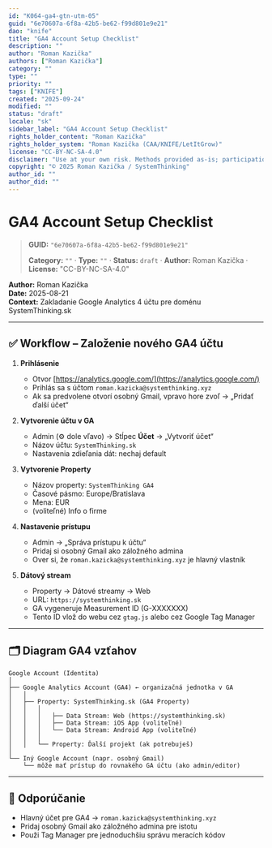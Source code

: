 ```yaml
---
id: "K064-ga4-gtn-utm-05"
guid: "6e70607a-6f8a-42b5-be62-f99d801e9e21"
dao: "knife"
title: "GA4 Account Setup Checklist"
description: ""
author: "Roman Kazička"
authors: ["Roman Kazička"]
category: ""
type: ""
priority: ""
tags: ["KNIFE"]
created: "2025-09-24"
modified: ""
status: "draft"
locale: "sk"
sidebar_label: "GA4 Account Setup Checklist"
rights_holder_content: "Roman Kazička"
rights_holder_system: "Roman Kazička (CAA/KNIFE/LetItGrow)"
license: "CC-BY-NC-SA-4.0"
disclaimer: "Use at your own risk. Methods provided as-is; participation is voluntary and context-aware."
copyright: "© 2025 Roman Kazička / SystemThinking"
author_id: ""
author_did: ""
---
```

# GA4 Account Setup Checklist
<!-- fm-visible: start -->

> **GUID:** `"6e70607a-6f8a-42b5-be62-f99d801e9e21"`
>   
> **Category:** `""` · **Type:** `""` · **Status:** `draft` · **Author:** Roman Kazička · **License:** "CC-BY-NC-SA-4.0"
<!-- fm-visible: end -->


**Author:** Roman Kazička  
**Date:** 2025-08-21  
**Context:** Zakladanie Google Analytics 4 účtu pre doménu SystemThinking.sk

---

## ✅ Workflow – Založenie nového GA4 účtu

1. **Prihlásenie**
   - Otvor [https://analytics.google.com/](https://analytics.google.com/)
   - Prihlás sa s účtom `roman.kazicka@systemthinking.xyz`  
   - Ak sa predvolene otvorí osobný Gmail, vpravo hore zvoľ → „Pridať ďalší účet“

2. **Vytvorenie účtu v GA**
   - Admin (⚙️ dole vľavo) → Stĺpec **Účet** → „Vytvoriť účet“
   - Názov účtu: `SystemThinking.sk`
   - Nastavenia zdieľania dát: nechaj default

3. **Vytvorenie Property**
   - Názov property: `SystemThinking GA4`
   - Časové pásmo: Europe/Bratislava  
   - Mena: EUR
   - (voliteľné) Info o firme

4. **Nastavenie prístupu**
   - Admin → „Správa prístupu k účtu“
   - Pridaj si osobný Gmail ako záložného admina
   - Over si, že `roman.kazicka@systemthinking.xyz` je hlavný vlastník

5. **Dátový stream**
   - Property → Dátové streamy → Web
   - URL: `https://systemthinking.sk`
   - GA vygeneruje Measurement ID (G-XXXXXXX)
   - Tento ID vlož do webu cez `gtag.js` alebo cez Google Tag Manager

---

## 🗂️ Diagram GA4 vzťahov

```plaintext
Google Account (Identita)
│
├── Google Analytics Account (GA4) ← organizačná jednotka v GA
│   │
│   ├── Property: SystemThinking.sk (GA4 Property)
│   │   │
│   │   │   ├── Data Stream: Web (https://systemthinking.sk)
│   │   │   ├── Data Stream: iOS App (voliteľné)
│   │   │   └── Data Stream: Android App (voliteľné)
│   │   │
│   │   └── Property: Ďalší projekt (ak potrebuješ)
│
└── Iný Google Account (napr. osobný Gmail)
    └── môže mať prístup do rovnakého GA účtu (ako admin/editor)
```

---

## 🎯 Odporúčanie
- Hlavný účet pre GA4 → `roman.kazicka@systemthinking.xyz`  
- Pridaj osobný Gmail ako záložného admina pre istotu  
- Použi Tag Manager pre jednoduchšiu správu meracích kódov
